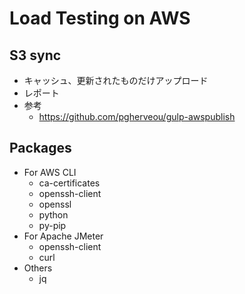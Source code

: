 Load Testing on AWS
===================

S3 sync
-------

  - キャッシュ、更新されたものだけアップロード
  - レポート
  - 参考
    - https://github.com/pgherveou/gulp-awspublish

Packages
--------

  - For AWS CLI
    - ca-certificates
    - openssh-client
    - openssl
    - python
    - py-pip
  - For Apache JMeter
    - openssh-client
    - curl
  - Others
    - jq
